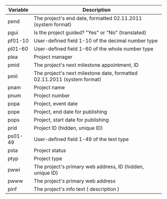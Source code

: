 <!-- markdownlint-disable-file MD041 -->
| Variable | Description |
|---|---|
| pend | The project's end date, formatted 02.11.2011 (system format) |
| pgui | Is the project guided? "Yes" or "No" (translated) |
| pf01-10 | User-defined field 1-10 of the decimal number type |
| pl01-60 | User-defined field 1-60 of the whole number type |
| plea | Project manager |
| pmid | The project's next milestone appointment, ID |
| pmil | The project's next milestone date, formatted 02.11.2011 (system format) |
| pnam | Project name |
| pnum | Project number |
| popa | Project, event date |
| pope | Project, end date for publishing |
| pops | Project, start date for publishing |
| prid | Project ID (hidden, unique ID) |
| ps01-49 | User-defined field 1-49 of the text type |
| psta | Project status |
| ptyp | Project type |
| pwwi | The project's primary web address, ID (hidden, unique ID) |
| pwww | The project's primary web address |
| pinf | The project's info text ( description ) |
